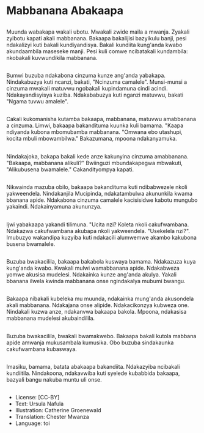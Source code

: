 # Mabbanana Abakaapa

##
Muunda wabakapa wakali ubotu. Mwakali zwide maila a mwanja. Zyakali zyibotu kapati akali mabbanana. Bakaapa bakalijisi bazyikulu banji, pesi ndakalizyi kuti bakali kundiyandisya. Bakali kundiita kung'anda kwabo akundaambila maseseke manji. Pesi kuli comwe ncibatakali kundambila: nkobakali kuvwundikila mabbanana.

##
Bumwi buzuba ndakabona cinzuma kunze ang'anda yabakapa. Nindakabuzya kuti ncanzi, bakati, "Ncinzuma camalele". Munsi-munsi a cinzuma mwakali matuvwu ngobakali kupindamuna cindi acindi. Ndakayandisyisya kuziba. Ndakababuzya kuti nganzi matuvwu, bakati "Ngama tuvwu amalele".

##
Cakali kukomanisha kutamba bakaapa, mabbanana, matuvwu amabbanana a cinzuma. Limwi, bakaapa bakandituma kuunka kuli bamama. "Kaapa ndiyanda kubona mbomubamba mabbanana. "Omwana ebo utashupi, kocita mbuli mbowambilwa." Bakazumana, mpoona ndakanyamuka.

##
Nindakajoka, bakapa bakali kede anze kakunyina cinzuma amabbanana. "Bakaapa, mabbanana alikuli?" Bwiinguzi mbundakapegwa mbwakuti, "Alikubusena bwamalele." Cakandityompya kapati.

##
Nikwainda mazuba obilo, bakaapa bakandituma kuti ndibabwezele nkoli yakweendela. Nindakanjila Mucipinda, ndakatambulwa akununkila kwama bbanana apide. Ndakabona cinzuma camalele kacisisidwe kabotu mungubo yakaindi. Ndakainyamuna akununzya.

##
Ijwi yabakaapa yakandi tilimuna. "Ucita nzi? Koleta nkoli cakufwambana. Ndakazwa cakufwambana akubapa nkoli yakweendela. "Usekelela nzi?". Imubuzyo wakandipa kuzyiba kuti ndakacili alumwemwe akambo kakubona busena bwamalele.

##
Buzuba bwakacilila, bakaapa bakabola kuswaya bamama. Ndakazuza kuya kung'anda kwabo. Kwakali mulwi wamabbanana apide. Ndakabweza yomwe akusisa mudelesi. Ndakainka kunze ang'anda akulya. Yakali bbanana ilwela kwinda mabbanana onse ngindakalya mubumi bwangu.

##
Bakaapa nibakali kubeleka mu muunda, ndakainka mung'anda akusondela akali mabbanana. Ndakajana onse alipide. Ndakacikonzya kubweza one. Nindakali kuzwa anze, ndakanvwa bakaapa bakola. Mpoona, ndakasisa mabbanana mudelesi akubaindilila.

##
Buzuba bwakacilila, bwakali bwamakwebo. Bakaapa bakali kutola mabbana apide amwanja mukusambala kumusika. Obo buzuba sindakaunka cakufwambana kubaswaya.

##
Imasiku, bamama, batata abakaapa bakandiita. Ndakazyiba ncibakali kundiitila. Nindakoona, ndakavwiba kuti syelede kubabbida bakaapa, bazyali bangu nakuba muntu uli onse.

##
* License: [CC-BY]
* Text: Ursula Nafula
* Illustration: Catherine Groenewald
* Translation: Chester Mwanza
* Language: toi
